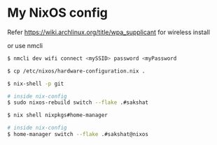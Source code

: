 # My NixOS config

Refer https://wiki.archlinux.org/title/wpa_supplicant for wireless install

or use nmcli

```sh
$ nmcli dev wifi connect <mySSID> password <myPassword
```

```sh
$ cp /etc/nixos/hardware-configuration.nix .
```

```bash
$ nix-shell -p git

# inside nix-config
$ sudo nixos-rebuild switch --flake .#sakshat
```

```sh
$ nix shell nixpkgs#home-manager

# inside nix-config
$ home-manager switch --flake .#sakshat@nixos
```
